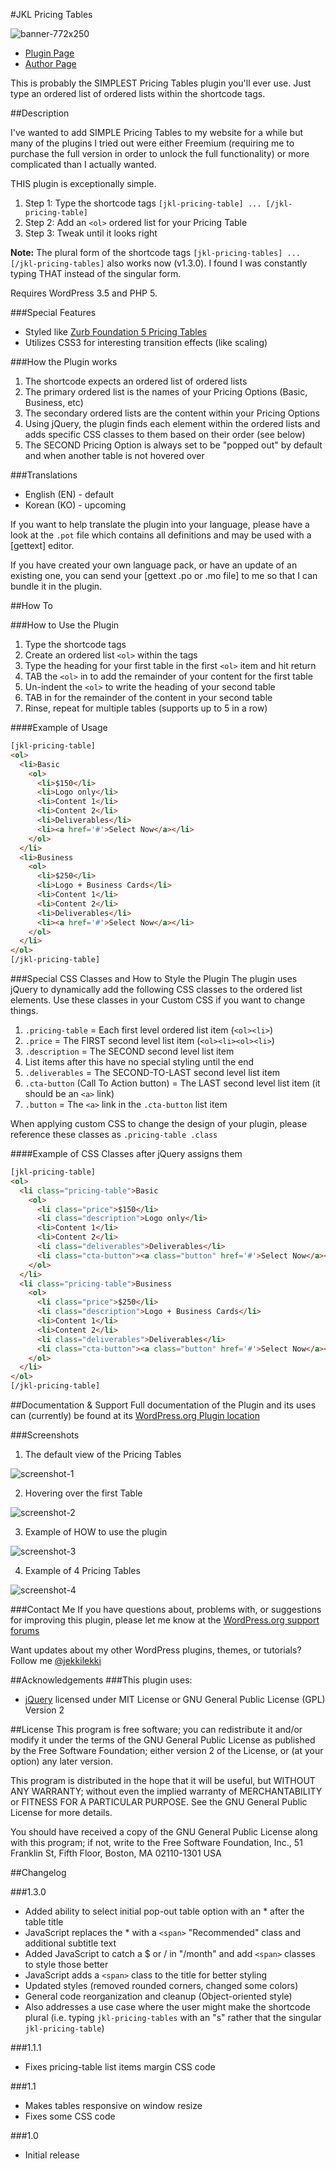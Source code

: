 #JKL Pricing Tables

![banner-772x250](https://cloud.githubusercontent.com/assets/6644259/7978546/75be7f0c-0ad1-11e5-9e04-9cf49530950f.png)

* [Plugin Page](http://www.wordpress.org/plugins/jkl-pricing-tables)
* [Author Page](http://www.aaronsnowberger.com/)

This is probably the SIMPLEST Pricing Tables plugin you'll ever use. Just type an ordered list of ordered lists within the shortcode tags.

##Description

I've wanted to add SIMPLE Pricing Tables to my website for a while but many of the plugins I tried out were either Freemium (requiring me to purchase the full version in order to unlock the full functionality) or more complicated than I actually wanted.

THIS plugin is exceptionally simple. 

1. Step 1: Type the shortcode tags `[jkl-pricing-table] ... [/jkl-pricing-table]`
2. Step 2: Add an `<ol>` ordered list for your Pricing Table
3. Step 3: Tweak until it looks right

__Note:__ The plural form of the shortcode tags `[jkl-pricing-tables] ... [/jkl-pricing-tables]` also works now (v1.3.0). I found I was constantly typing THAT instead of the singular form.

Requires WordPress 3.5 and PHP 5.

###Special Features
* Styled like [Zurb Foundation 5 Pricing Tables](http://foundation.zurb.com/docs/components/pricing_tables.html)
* Utilizes CSS3 for interesting transition effects (like scaling)

###How the Plugin works
1. The shortcode expects an ordered list of ordered lists
2. The primary ordered list is the names of your Pricing Options (Basic, Business, etc)
3. The secondary ordered lists are the content within your Pricing Options
4. Using jQuery, the plugin finds each element within the ordered lists and adds specific CSS classes to them based on their order (see below)
5. The SECOND Pricing Option is always set to be "popped out" by default and when another table is not hovered over

###Translations
* English (EN) - default
* Korean (KO) - upcoming

If you want to help translate the plugin into your language, please have a look at the `.pot` file which contains all definitions and may be used with a [gettext] editor.

If you have created your own language pack, or have an update of an existing one, you can send your [gettext .po or .mo file] to me so that I can bundle it in the plugin.

##How To

###How to Use the Plugin
1. Type the shortcode tags
2. Create an ordered list `<ol>` within the tags
3. Type the heading for your first table in the first `<ol>` item and hit return
4. TAB the `<ol>` in to add the remainder of your content for the first table
5. Un-indent the `<ol>` to write the heading of your second table
6. TAB in for the remainder of the content in your second table
7. Rinse, repeat for multiple tables (supports up to 5 in a row)

####Example of Usage
```html
[jkl-pricing-table]
<ol>
  <li>Basic
    <ol>
      <li>$150</li>
      <li>Logo only</li>
      <li>Content 1</li>
      <li>Content 2</li>
      <li>Deliverables</li>
      <li><a href='#'>Select Now</a></li>
    </ol>
  </li>
  <li>Business
    <ol>
      <li>$250</li>
      <li>Logo + Business Cards</li>
      <li>Content 1</li>
      <li>Content 2</li>
      <li>Deliverables</li>
      <li><a href='#'>Select Now</a></li>
    </ol>
  </li>
</ol>
[/jkl-pricing-table]
```

###Special CSS Classes and How to Style the Plugin
The plugin uses jQuery to dynamically add the following CSS classes to the ordered list elements. Use these classes in your Custom CSS if you want to change things.

1. `.pricing-table` = Each first level ordered list item (`<ol><li>`)
2. `.price` = The FIRST second level list item (`<ol><li><ol><li>`)
3. `.description` = The SECOND second level list item
4. List items after this have no special styling until the end
5. `.deliverables` = The SECOND-TO-LAST second level list item
6. `.cta-button` (Call To Action button) = The LAST second level list item (it should be an `<a>` link)
7. `.button` = The `<a>` link in the `.cta-button` list item

When applying custom CSS to change the design of your plugin, please reference these 
classes as `.pricing-table .class`

####Example of CSS Classes after jQuery assigns them
```html
[jkl-pricing-table]
<ol>
  <li class="pricing-table">Basic
    <ol>
      <li class="price">$150</li>
      <li class="description">Logo only</li>
      <li>Content 1</li>
      <li>Content 2</li>
      <li class="deliverables">Deliverables</li>
      <li class="cta-button"><a class="button" href='#'>Select Now</a></li>
    </ol>
  </li>
  <li class="pricing-table">Business
    <ol>
      <li class="price">$250</li>
      <li class="description">Logo + Business Cards</li>
      <li>Content 1</li>
      <li>Content 2</li>
      <li class="deliverables">Deliverables</li>
      <li class="cta-button"><a class="button" href='#'>Select Now</a></li>
    </ol>
  </li>
</ol>
[/jkl-pricing-table]
```

##Documentation & Support
Full documentation of the Plugin and its uses can (currently) be found at its [WordPress.org Plugin location](https://wordpress.org/plugins/jkl-pricing-tables/faq/)

###Screenshots
1. The default view of the Pricing Tables

![screenshot-1](https://cloud.githubusercontent.com/assets/6644259/7978556/89f27870-0ad1-11e5-83ba-4eeec0593be9.png)

2. Hovering over the first Table

![screenshot-2](https://cloud.githubusercontent.com/assets/6644259/7978562/9553280e-0ad1-11e5-9a63-c300f9989927.png)

3. Example of HOW to use the plugin

![screenshot-3](https://cloud.githubusercontent.com/assets/6644259/7978592/04a61f18-0ad2-11e5-8f84-b45d327817eb.png)

4. Example of 4 Pricing Tables

![screenshot-4](https://cloud.githubusercontent.com/assets/6644259/7978596/114f4abe-0ad2-11e5-8ff9-06212a94925d.png)

###Contact Me
If you have questions about, problems with, or suggestions for improving this plugin, please let me know at the [WordPress.org support forums](http://wordpress.org/support/plugin/jkl-pricing-tables)

Want updates about my other WordPress plugins, themes, or tutorials? Follow me [@jekkilekki](http://twitter.com/jekkilekki)

##Acknowledgements 
###This plugin uses:
* [jQuery](http://jquery.com/) licensed under MIT License or GNU General Public License (GPL) Version 2

##License
This program is free software; you can redistribute it and/or modify it under the terms 
of the GNU General Public License as published by the Free Software Foundation; either 
version 2 of the License, or (at your option) any later version.

This program is distributed in the hope that it will be useful, but WITHOUT ANY 
WARRANTY; without even the implied warranty of MERCHANTABILITY or FITNESS FOR A 
PARTICULAR PURPOSE. See the GNU General Public License for more details.

You should have received a copy of the GNU General Public License along with this 
program; if not, write to the Free Software Foundation, Inc., 51 Franklin St, Fifth 
Floor, Boston, MA 02110-1301 USA

##Changelog

###1.3.0
* Added ability to select initial pop-out table option with an * after the table title
* JavaScript replaces the * with a `<span>` "Recommended" class and additional subtitle text
* Added JavaScript to catch a $ or / in "/month" and add `<span>` classes to style those better
* JavaScript adds a `<span>` class to the title for better styling
* Updated styles (removed rounded corners, changed some colors)
* General code reorganization and cleanup (Object-oriented style)
* Also addresses a use case where the user might make the shortcode plural (i.e. 
typing `jkl-pricing-tables` with an "s" rather that the singular `jkl-pricing-table`)

###1.1.1
* Fixes pricing-table list items margin CSS code

###1.1
* Makes tables responsive on window resize
* Fixes some CSS code

###1.0
* Initial release
